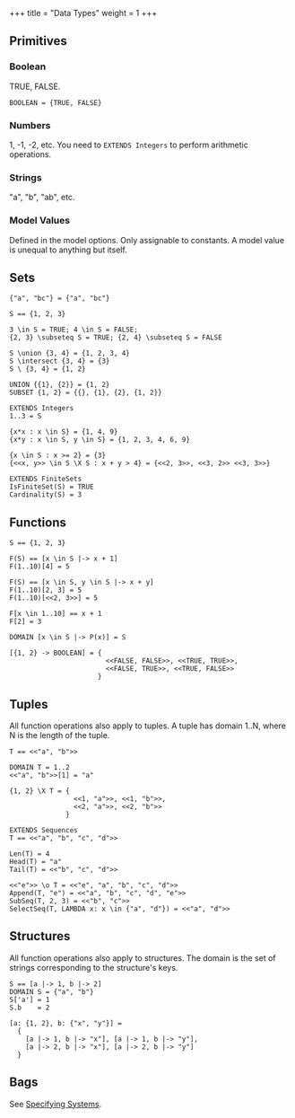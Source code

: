 +++
title = "Data Types"
weight = 1
+++

## Primitives

### Boolean

TRUE, FALSE.

```
BOOLEAN = {TRUE, FALSE}
```

### Numbers

1, -1, -2, etc. You need to `EXTENDS Integers` to perform arithmetic operations.

### Strings

"a", "b", "ab", etc.

### Model Values

Defined in the model options. Only assignable to constants. A model value is unequal to anything but itself.

## Sets

```tla
{"a", "bc"} = {"a", "bc"}

S == {1, 2, 3}

3 \in S = TRUE; 4 \in S = FALSE;
{2, 3} \subseteq S = TRUE; {2, 4} \subseteq S = FALSE

S \union {3, 4} = {1, 2, 3, 4}
S \intersect {3, 4} = {3}
S \ {3, 4} = {1, 2}

UNION {{1}, {2}} = {1, 2}
SUBSET {1, 2} = {{}, {1}, {2}, {1, 2}}

EXTENDS Integers
1..3 = S

{x*x : x \in S} = {1, 4, 9}
{x*y : x \in S, y \in S} = {1, 2, 3, 4, 6, 9}

{x \in S : x >= 2} = {3}
{<<x, y>> \in S \X S : x + y > 4} = {<<2, 3>>, <<3, 2>> <<3, 3>>}

EXTENDS FiniteSets
IsFiniteSet(S) = TRUE
Cardinality(S) = 3
```

## Functions

```tla
S == {1, 2, 3}

F(S) == [x \in S |-> x + 1]
F(1..10)[4] = 5

F(S) == [x \in S, y \in S |-> x + y]
F(1..10)[2, 3] = 5
F(1..10)[<<2, 3>>] = 5

F[x \in 1..10] == x + 1
F[2] = 3

DOMAIN [x \in S |-> P(x)] = S

[{1, 2} -> BOOLEAN] = {
                        <<FALSE, FALSE>>, <<TRUE, TRUE>>,
                        <<FALSE, TRUE>>, <<TRUE, FALSE>> 
                      }
```

## Tuples

All function operations also apply to tuples. A tuple has domain 1..N, where N is the length of the tuple.

```tla
T == <<"a", "b">>

DOMAIN T = 1..2
<<"a", "b">>[1] = "a"

{1, 2} \X T = { 
                <<1, "a">>, <<1, "b">>,
                <<2, "a">>, <<2, "b">>
              }

EXTENDS Sequences
T == <<"a", "b", "c", "d">>

Len(T) = 4
Head(T) = "a"
Tail(T) = <<"b", "c", "d">>

<<"e">> \o T = <<"e", "a", "b", "c", "d">>
Append(T, "e") = <<"a", "b", "c", "d", "e">>
SubSeq(T, 2, 3) = <<"b", "c">>
SelectSeq(T, LAMBDA x: x \in {"a", "d"}) = <<"a", "d">>
```

## Structures

All function operations also apply to structures. The domain is the set of strings corresponding to the structure's keys.

```tla
S == [a |-> 1, b |-> 2]
DOMAIN S = {"a", "b"}
S['a'] = 1
S.b    = 2

[a: {1, 2}, b: {"x", "y"}] =
  {
    [a |-> 1, b |-> "x"], [a |-> 1, b |-> "y"],
    [a |-> 2, b |-> "x"], [a |-> 2, b |-> "y"]
  }
```

## Bags

See [Specifying Systems](https://lamport.azurewebsites.net/tla/book.html).
